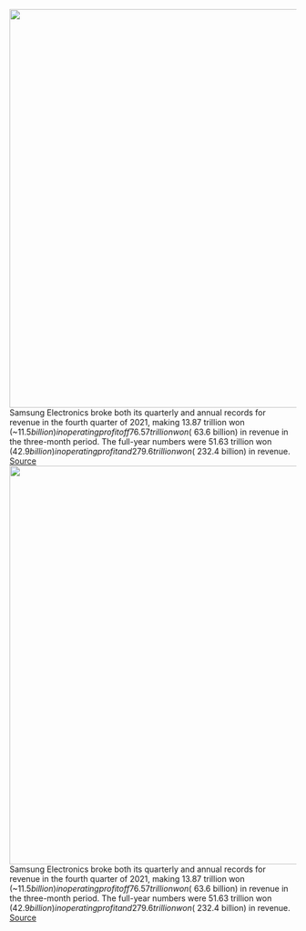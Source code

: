 <img src='https://cdn.vox-cdn.com/thumbor/00S78OkTV1qVvQAPJrQhQQ4pAVk=/0x0:2040x1360/1200x800/filters:focal(813x572:1139x898)/cdn.vox-cdn.com/uploads/chorus_image/image/70437764/vpavic_210118_4378_0190.0.jpg' width='700px' /><br/>
Samsung Electronics broke both its quarterly and annual records for revenue in the fourth quarter of 2021, making 13.87 trillion won (~$11.5 billion) in operating profit off 76.57 trillion won (~$63.6 billion) in revenue in the three-month period. The full-year numbers were 51.63 trillion won ($42.9 billion) in operating profit and 279.6 trillion won (~$232.4 billion) in revenue.
<a href='https://www.theverge.com/2022/1/26/22902283/samsung-earnings-q4-2021-record-revenue-galaxy-s22'> Source <a/><img src='https://cdn.vox-cdn.com/thumbor/00S78OkTV1qVvQAPJrQhQQ4pAVk=/0x0:2040x1360/1200x800/filters:focal(813x572:1139x898)/cdn.vox-cdn.com/uploads/chorus_image/image/70437764/vpavic_210118_4378_0190.0.jpg' width='700px' /><br/>
Samsung Electronics broke both its quarterly and annual records for revenue in the fourth quarter of 2021, making 13.87 trillion won (~$11.5 billion) in operating profit off 76.57 trillion won (~$63.6 billion) in revenue in the three-month period. The full-year numbers were 51.63 trillion won ($42.9 billion) in operating profit and 279.6 trillion won (~$232.4 billion) in revenue.
<a href='https://www.theverge.com/2022/1/26/22902283/samsung-earnings-q4-2021-record-revenue-galaxy-s22'> Source <a/>